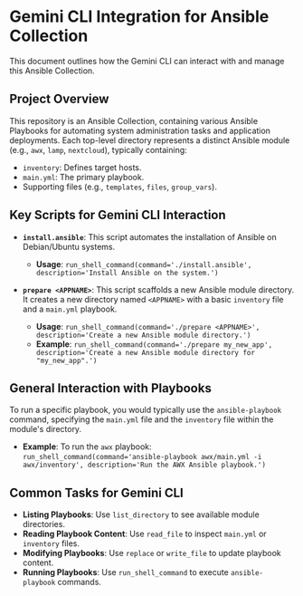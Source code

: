 # Gemini CLI Integration for Ansible Collection

This document outlines how the Gemini CLI can interact with and manage this Ansible Collection.

## Project Overview

This repository is an Ansible Collection, containing various Ansible Playbooks for automating system administration tasks and application deployments. Each top-level directory represents a distinct Ansible module (e.g., `awx`, `lamp`, `nextcloud`), typically containing:
- `inventory`: Defines target hosts.
- `main.yml`: The primary playbook.
- Supporting files (e.g., `templates`, `files`, `group_vars`).

## Key Scripts for Gemini CLI Interaction

- **`install.ansible`**: This script automates the installation of Ansible on Debian/Ubuntu systems.
  - **Usage**: `run_shell_command(command='./install.ansible', description='Install Ansible on the system.')`

- **`prepare <APPNAME>`**: This script scaffolds a new Ansible module directory. It creates a new directory named `<APPNAME>` with a basic `inventory` file and a `main.yml` playbook.
  - **Usage**: `run_shell_command(command='./prepare <APPNAME>', description='Create a new Ansible module directory.')`
  - **Example**: `run_shell_command(command='./prepare my_new_app', description='Create a new Ansible module directory for "my_new_app".')`

## General Interaction with Playbooks

To run a specific playbook, you would typically use the `ansible-playbook` command, specifying the `main.yml` file and the `inventory` file within the module's directory.

- **Example**: To run the `awx` playbook:
  `run_shell_command(command='ansible-playbook awx/main.yml -i awx/inventory', description='Run the AWX Ansible playbook.')`

## Common Tasks for Gemini CLI

- **Listing Playbooks**: Use `list_directory` to see available module directories.
- **Reading Playbook Content**: Use `read_file` to inspect `main.yml` or `inventory` files.
- **Modifying Playbooks**: Use `replace` or `write_file` to update playbook content.
- **Running Playbooks**: Use `run_shell_command` to execute `ansible-playbook` commands.
